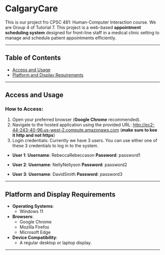 # CalgaryCare

This is our project fro CPSC 481: Human-Computer Interaction course. We are Group 4 of Tutorial 7. This project is a web-based **appointment scheduling system** designed for front-line staff in a medical clinic setting to manage and schedule patient appointments efficiently.

---

## Table of Contents
- [Access and Usage](#access-and-usage)
- [Platform and Display Requirements](#platform-and-display-requirements)

---

## Access and Usage

### How to Access:
1. Open your preferred browser (**Google Chrome** recommended).
2. Navigate to the hosted application using the provided URL: http://ec2-44-243-40-96.us-west-2.compute.amazonaws.com (**make sure to kee it http and not https**)
3. Login credentials:
   Currently we have 3 users. You can use either one of these 3 credentials to log in to the system.
   
- **User 1**:
  **Username**: RebeccaRebeccason
  **Password**: password1

- **User 2**:
  **Username**: NellyNellyson
  **Password**: password2

- **User 3**:
  **Username**: DavidSmith
  **Password**: password3

---

## Platform and Display Requirements

- **Operating Systems**:
  - Windows 11
- **Browsers**:
  - Google Chrome
  - Mozilla Firefox
  - Microsoft Edge
- **Device Compatibility**:
  - A regular desktop or laptop display.

---
